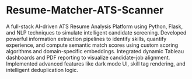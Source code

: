 # Resume-Matcher-ATS-Scanner

A full-stack AI-driven ATS Resume Analysis Platform using Python, Flask, and NLP techniques to simulate intelligent candidate screening. Developed powerful information extraction pipelines to identify skills, quantify experience, and compute semantic match scores using custom scoring algorithms and domain-specific embeddings. Integrated dynamic Tableau dashboards and PDF reporting to visualize candidate-job alignment. Implemented advanced features like dark mode UI, skill tag rendering, and intelligent deduplication logic. 

